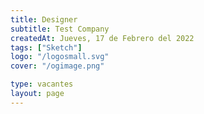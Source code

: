```yaml
---
title: Designer
subtitle: Test Company
createdAt: Jueves, 17 de Febrero del 2022
tags: ["Sketch"]
logo: "/logosmall.svg"
cover: "/ogimage.png"

type: vacantes
layout: page
---
```

